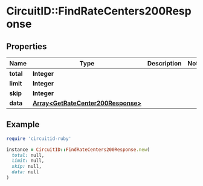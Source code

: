 # CircuitID::FindRateCenters200Response

## Properties

| Name | Type | Description | Notes |
| ---- | ---- | ----------- | ----- |
| **total** | **Integer** |  |  |
| **limit** | **Integer** |  |  |
| **skip** | **Integer** |  |  |
| **data** | [**Array&lt;GetRateCenter200Response&gt;**](GetRateCenter200Response.md) |  |  |

## Example

```ruby
require 'circuitid-ruby'

instance = CircuitID::FindRateCenters200Response.new(
  total: null,
  limit: null,
  skip: null,
  data: null
)
```

